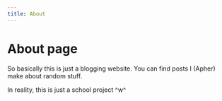 ```yaml
---
title: About
---
```

# About page

So basically this is just a blogging website.
You can find posts I (Apher) make about random stuff.

In reality, this is just a school project ^w^
